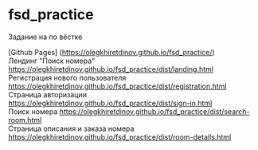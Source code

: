 # fsd_practice

Задание на по вёстке

[Github Pages] (https://olegkhiretdinov.github.io/fsd_practice/)  
Лендинг "Поиск номера" https://olegkhiretdinov.github.io/fsd_practice/dist/landing.html  
Регистрация нового пользователя https://olegkhiretdinov.github.io/fsd_practice/dist/registration.html  
Страница авторизации https://olegkhiretdinov.github.io/fsd_practice/dist/sign-in.html  
Поиск номера https://olegkhiretdinov.github.io/fsd_practice/dist/search-room.html  
Страница описания и заказа номера https://olegkhiretdinov.github.io/fsd_practice/dist/room-details.html
